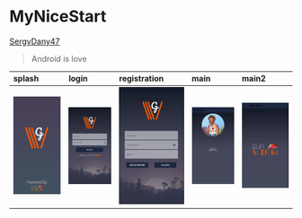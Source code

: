 # MyNiceStart
[SergyDany47](https://github.com/SergyDany47)
> Android is love

| splash              | login              | registration              | main              | main2              |
|:--------------------|:-------------------|:--------------------------|:------------------|:-------------------|
| ![](img_app/splash.png) | ![](img_app/login.png) | ![](img_app/register.png) | ![](img_app/interfaz1.png) | ![](img_app/interfaz2.png)